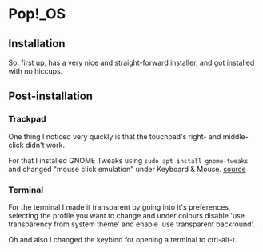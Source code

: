 # Pop!_OS

## Installation

So, first up, has a very nice and straight-forward installer, and got installed with no hiccups.

## Post-installation

### Trackpad
One thing I noticed very quickly is that the touchpad's right- and middle-click didn't work.

For that I installed GNOME Tweaks using `sudo apt install gnome-tweaks` and changed "mouse click emulation" under Keyboard & Mouse. [source](https://support.system76.com/articles/touchpad/)

### Terminal
For the terminal I made it transparent by going into it's preferences, selecting the profile you want to change and under colours disable 'use transparency from system theme'  and enable 'use transparent backround'.

Oh and also I changed the keybind for opening a terminal to ctrl-alt-t.
